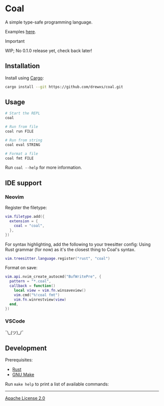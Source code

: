 # Coal

A simple type-safe programming language.

Examples [here](/docs/examples.md).

> [!IMPORTANT]
> WIP; No 0.1.0 release yet, check back later!

## Installation

Install using [Cargo](https://www.rust-lang.org/tools/install):

```sh
cargo install --git https://github.com/drewxs/coal.git
```

## Usage

```sh
# Start the REPL
coal

# Run from file
coal run FILE

# Run from string
coal eval STRING

# Format a file
coal fmt FILE
```

Run `coal --help` for more information.

## IDE support

### Neovim

Register the filetype:

```lua
vim.filetype.add({
  extension = {
    coal = "coal",
  },
})
```

For syntax highlighting, add the following to your treesitter config:
Using Rust grammar (for now) as it's the closest thing to Coal's syntax.

```lua
vim.treesitter.language.register("rust", "coal")
```

Format on save:

```lua
vim.api.nvim_create_autocmd("BufWritePre", {
  pattern = "*.coal",
  callback = function()
    local view = vim.fn.winsaveview()
    vim.cmd("%!coal fmt")
    vim.fn.winrestview(view)
  end,
})
```

### VSCode

¯\\\_(ツ)\_/¯

## Development

Prerequisites:

- [Rust](https://www.rust-lang.org/tools/install)
- [GNU Make](https://www.gnu.org/software/make)

Run `make help` to print a list of available commands:

---

[Apache License 2.0](https://github.com/drewxs/coal/blob/main/LICENSE)
